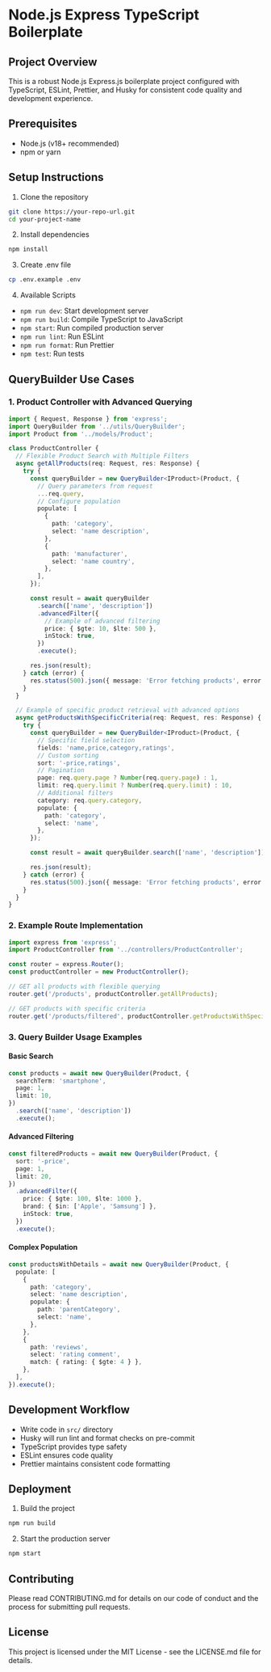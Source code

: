 # Node.js Express TypeScript Boilerplate

## Project Overview

This is a robust Node.js Express.js boilerplate project configured with TypeScript, ESLint, Prettier, and Husky for consistent code quality and development experience.

## Prerequisites

- Node.js (v18+ recommended)
- npm or yarn

## Setup Instructions

1. Clone the repository

```bash
git clone https://your-repo-url.git
cd your-project-name
```

2. Install dependencies

```bash
npm install
```

3. Create .env file

```bash
cp .env.example .env
```

4. Available Scripts

- `npm run dev`: Start development server
- `npm run build`: Compile TypeScript to JavaScript
- `npm start`: Run compiled production server
- `npm run lint`: Run ESLint
- `npm run format`: Run Prettier
- `npm test`: Run tests

## QueryBuilder Use Cases

### 1. Product Controller with Advanced Querying

```typescript
import { Request, Response } from 'express';
import QueryBuilder from '../utils/QueryBuilder';
import Product from '../models/Product';

class ProductController {
  // Flexible Product Search with Multiple Filters
  async getAllProducts(req: Request, res: Response) {
    try {
      const queryBuilder = new QueryBuilder<IProduct>(Product, {
        // Query parameters from request
        ...req.query,
        // Configure population
        populate: [
          {
            path: 'category',
            select: 'name description',
          },
          {
            path: 'manufacturer',
            select: 'name country',
          },
        ],
      });

      const result = await queryBuilder
        .search(['name', 'description'])
        .advancedFilter({
          // Example of advanced filtering
          price: { $gte: 10, $lte: 500 },
          inStock: true,
        })
        .execute();

      res.json(result);
    } catch (error) {
      res.status(500).json({ message: 'Error fetching products', error });
    }
  }

  // Example of specific product retrieval with advanced options
  async getProductsWithSpecificCriteria(req: Request, res: Response) {
    try {
      const queryBuilder = new QueryBuilder<IProduct>(Product, {
        // Specific field selection
        fields: 'name,price,category,ratings',
        // Custom sorting
        sort: '-price,ratings',
        // Pagination
        page: req.query.page ? Number(req.query.page) : 1,
        limit: req.query.limit ? Number(req.query.limit) : 10,
        // Additional filters
        category: req.query.category,
        populate: {
          path: 'category',
          select: 'name',
        },
      });

      const result = await queryBuilder.search(['name', 'description']).execute();

      res.json(result);
    } catch (error) {
      res.status(500).json({ message: 'Error fetching products', error });
    }
  }
}
```

### 2. Example Route Implementation

```typescript
import express from 'express';
import ProductController from '../controllers/ProductController';

const router = express.Router();
const productController = new ProductController();

// GET all products with flexible querying
router.get('/products', productController.getAllProducts);

// GET products with specific criteria
router.get('/products/filtered', productController.getProductsWithSpecificCriteria);
```

### 3. Query Builder Usage Examples

#### Basic Search

```typescript
const products = await new QueryBuilder(Product, {
  searchTerm: 'smartphone',
  page: 1,
  limit: 10,
})
  .search(['name', 'description'])
  .execute();
```

#### Advanced Filtering

```typescript
const filteredProducts = await new QueryBuilder(Product, {
  sort: '-price',
  page: 1,
  limit: 20,
})
  .advancedFilter({
    price: { $gte: 100, $lte: 1000 },
    brand: { $in: ['Apple', 'Samsung'] },
    inStock: true,
  })
  .execute();
```

#### Complex Population

```typescript
const productsWithDetails = await new QueryBuilder(Product, {
  populate: [
    {
      path: 'category',
      select: 'name description',
      populate: {
        path: 'parentCategory',
        select: 'name',
      },
    },
    {
      path: 'reviews',
      select: 'rating comment',
      match: { rating: { $gte: 4 } },
    },
  ],
}).execute();
```

## Development Workflow

- Write code in `src/` directory
- Husky will run lint and format checks on pre-commit
- TypeScript provides type safety
- ESLint ensures code quality
- Prettier maintains consistent code formatting

## Deployment

1. Build the project

```bash
npm run build
```

2. Start the production server

```bash
npm start
```

## Contributing

Please read CONTRIBUTING.md for details on our code of conduct and the process for submitting pull requests.

## License

This project is licensed under the MIT License - see the LICENSE.md file for details.
